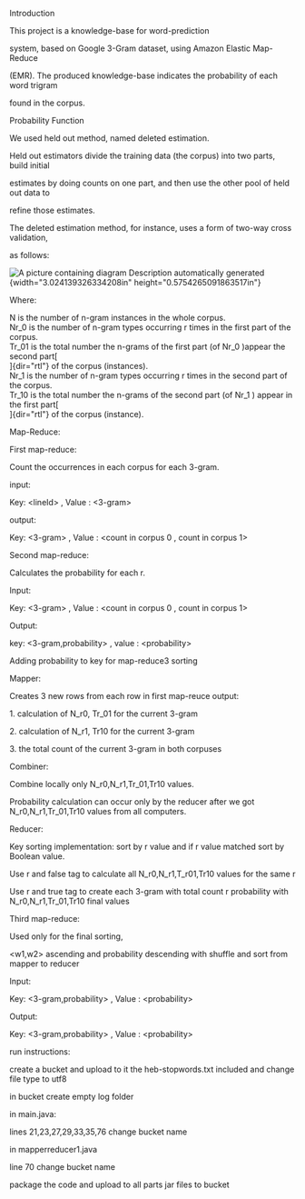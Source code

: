 Introduction

This project is a knowledge-base for word-prediction

system, based on Google 3-Gram dataset, using Amazon Elastic Map-Reduce

(EMR). The produced knowledge-base indicates the probability of each
word trigram

found in the corpus.

Probability Function

We used held out method, named deleted estimation.

Held out estimators divide the training data (the corpus) into two
parts, build initial

estimates by doing counts on one part, and then use the other pool of
held out data to

refine those estimates.

The deleted estimation method, for instance, uses a form of two-way
cross validation,

as follows:

![A picture containing diagram Description automatically
generated](./images/media/image1.png){width="3.024139326334208in"
height="0.5754265091863517in"}

Where:

N is the number of n-gram instances in the whole corpus.\
Nr_0 is the number of n-gram types occurring r times in the first part
of the corpus.\
Tr_01 is the total number the n-grams of the first part (of Nr_0 )appear
the second part[\
]{dir="rtl"} of the corpus (instances).\
Nr_1 is the number of n-gram types occurring r times in the second part
of the corpus.\
Tr_10 is the total number the n-grams of the second part (of Nr_1 )
appear in the first part[\
]{dir="rtl"} of the corpus (instance).

Map-Reduce:

First map-reduce:

Count the occurrences in each corpus for each 3-gram.

input:

Key: \<lineId\> , Value : \<3-gram\>

output:

Key: \<3-gram\> , Value : \<count in corpus 0 , count in corpus 1\>

Second map-reduce:

Calculates the probability for each r.

Input:

Key: \<3-gram\> , Value : \<count in corpus 0 , count in corpus 1\>

Output:

key: \<3-gram,probability\> , value : \<probability\>

Adding probability to key for map-reduce3 sorting

Mapper:

Creates 3 new rows from each row in first map-reuce output:

1\. calculation of N_r0, Tr_01 for the current 3-gram

2\. calculation of N_r1, Tr10 for the current 3-gram

3\. the total count of the current 3-gram in both corpuses

Combiner:

Combine locally only N_r0,N_r1,Tr_01,Tr10 values.

Probability calculation can occur only by the reducer after we got
N_r0,N_r1,Tr_01,Tr10 values from all computers.

Reducer:

Key sorting implementation: sort by r value and if r value matched sort
by Boolean value.

Use r and false tag to calculate all N_r0,N_r1,T_r01,Tr10 values for the
same r

Use r and true tag to create each 3-gram with total count r probability
with N_r0,N_r1,Tr_01,Tr10 final values

Third map-reduce:

Used only for the final sorting,

\<w1,w2\> ascending and probability descending with shuffle and sort
from mapper to reducer

Input:

Key: \<3-gram,probability\> , Value : \<probability\>

Output:

Key: \<3-gram,probability\> , Value : \<probability\>

run instructions:

create a bucket and upload to it the heb-stopwords.txt included and
change file type to utf8

in bucket create empty log folder

in main.java:

lines 21,23,27,29,33,35,76 change bucket name

in mapperreducer1.java

line 70 change bucket name

package the code and upload to all parts jar files to bucket
